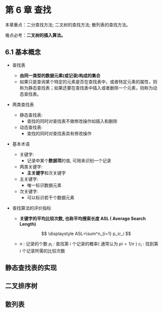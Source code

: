# 第 6 章 查找

本章重点：二分查找方法; 二叉树的查找方法; 散列表的查找方法。

难点必考：**二叉树的插入算法。**

## 6.1 基本概念

- 查找表

  - **由同一类型的数据元素(或记录)构成的集合**
  - 如果只是查询某个特定的元素是否在查找表中，或者特定元素的属性，则称为静态查找表；如果还要在查找表中插入或者删除一个元素，则称为动态查找表。

- 两类查找表

  - 静态查找表:
    - 查找的同时对查找表不做修改操作如插入和删除
  - 动态查找表:
    - 查找的同时对查找表具有修改操作

- 基本术语

  - 关键字:
    - 记录中某个**数据项**的值, 可用来识别一个记录
  - 两类关键字:
    - **主关键字**和次关键字
  - 主关键字:
    - 唯一标识数据元素
  - 次关键字:
    - 可以标识若干个数据元素

- 查找算法的评价指标

  - **关键字的平均比较次数, 也称平均搜索长度 ASL ( Average Search Length)**

  $$
  \displaystyle ASL=\sum^n_{i=1} p_ic_i
  $$

  - $n$ : 记录的个数
    $p_i$ : 查找第 i 个记录的概率( 通常认为 $pi=1/n$ )
    $c_i$ : 找到第 i 个记录所需的比较次数

## 静态查找表的实现

## 二叉排序树

## 散列表
